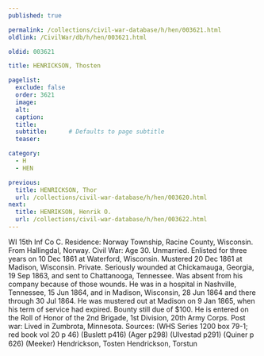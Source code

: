 ```yaml
---
published: true

permalink: /collections/civil-war-database/h/hen/003621.html
oldlink: /CivilWar/db/h/hen/003621.html

oldid: 003621

title: HENRICKSON, Thosten

pagelist:
  exclude: false
  order: 3621
  image: 
  alt:
  caption:
  title:
  subtitle:      # Defaults to page subtitle
  teaser:

category: 
  - H 
  - HEN

previous:
  title: HENRICKSON, Thor
  url: /collections/civil-war-database/h/hen/003620.html  
next:
  title: HENRIKSON, Henrik O.
  url: /collections/civil-war-database/h/hen/003622.html   
---
```

WI 15th Inf Co C. Residence: Norway Township, Racine County, Wisconsin. From Hallingdal, Norway. Civil War: Age 30. Unmarried. Enlisted for three years on 10 Dec 1861 at Waterford, Wisconsin. Mustered 20 Dec 1861 at Madison, Wisconsin. Private. Seriously wounded at Chickamauga, Georgia, 19 Sep 1863, and sent to Chattanooga, Tennessee. Was absent from his company because of those wounds. He was in a hospital in Nashville, Tennessee, 15 Jun 1864, and in Madison, Wisconsin, 28 Jun 1864 and there through 30 Jul 1864. He was mustered out at Madison on 9 Jan 1865, when his term of service had expired. Bounty still due of $100. He is entered on the Roll of Honor of the 2nd Brigade, 1st Division, 20th Army Corps. Post war: Lived in Zumbrota, Minnesota. Sources: (WHS Series 1200 box 79-1; red book vol 20 p 46) (Buslett p416) (Ager p298) (Ulvestad p291) (Quiner p 626) (Meeker) &#147;Hendrickson, Tosten&#148; &#147;Hendrickson, Torstun&#148;
